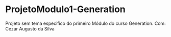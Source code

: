 # ProjetoModulo1-Generation
Projeto sem tema especifico do primeiro Módulo do curso Generation. Com: Cezar Augusto da Silva
